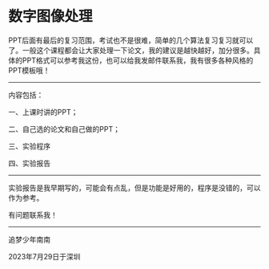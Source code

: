 # 数字图像处理

PPT后面有最后的复习范围，考试也不是很难，简单的几个算法复习复习就可以了。一般这个课程都会让大家处理一下论文，我的建议是越快越好，加分很多。具体的PPT格式可以参考我这份，也可以给我发邮件联系我，我有很多各种风格的PPT模板哦！

------

内容包括：

一、上课时讲的PPT；

二、自己选的论文和自己做的PPT；

三、实验程序

四、实验报告

------

实验报告是我早期写的，可能会有点乱，但是功能是好用的，程序是没错的，可以作为参考。

有问题联系我！

------

追梦少年南南

2023年7月29日于深圳